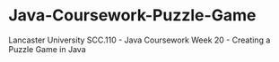 # Java-Coursework-Puzzle-Game
Lancaster University SCC.110 - Java Coursework Week 20 - Creating a Puzzle Game in Java
